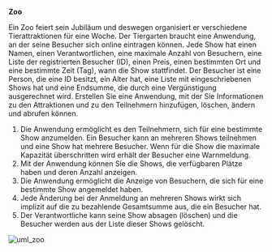**Zoo**

  Ein Zoo feiert sein Jubiläum und deswegen organisiert er verschiedene Tierattraktionen 
für eine Woche. Der Tiergarten braucht eine Anwendung, an der seine Besucher sich online 
eintragen können. Jede Show hat einen Namen, einen Verantwortlichen, eine maximale Anzahl 
von Besuchern, eine Liste der registrierten Besucher (ID), einen Preis, einen bestimmten Ort 
und eine bestimmte Zeit (Tag), wann die Show stattfindet. Der Besucher ist eine Person, die 
eine ID besitzt, ein Alter hat, eine Liste mit eingeschriebenen Shows hat und eine Endsumme, 
die durch eine Vergünstigung ausgerechnet wird. Erstellen Sie eine Anwendung, mit der Sie 
Informationen zu den Attraktionen und zu den Teilnehmern hinzufügen, löschen, ändern und 
abrufen können.
  1. Die Anwendung ermöglicht es den Teilnehmern, sich für eine bestimmte Show anzumelden. Ein Besucher kann an mehreren Shows teilnehmen und eine Show hat mehrere Besucher. Wenn für die Show die maximale Kapazität überschritten wird erhält der Besucher eine Warnmeldung.
  2. Mit der Anwendung können Sie die Shows, die verfügbaren Plätze haben und deren 
  Anzahl anzeigen.
  3. Die Anwendung ermöglicht die Anzeige von Besuchern, die sich für eine bestimmte 
  Show angemeldet haben.
  4. Jede Änderung bei der Anmeldung an mehreren Shows wirkt sich implizit auf die zu 
  bezahlende Gesamtsumme aus, die ein Besucher hat.
  5. Der Verantwortliche kann seine Show absagen (löschen) und die Besucher werden aus 
  der Liste dieser Shows gelöscht.
  
  
![uml_zoo](https://user-images.githubusercontent.com/114982479/201746047-813e7473-91d9-4a66-ae5c-8819c8673ff5.jpg)
